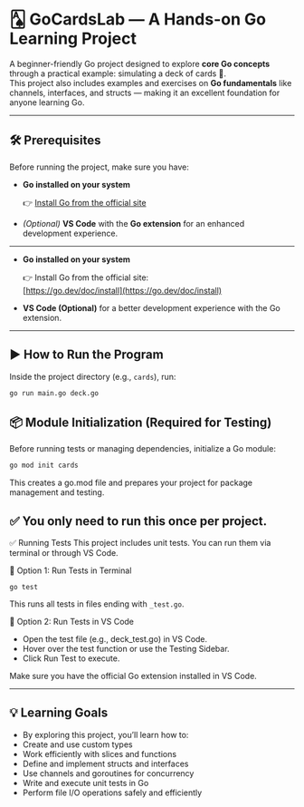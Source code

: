 # 🂡 GoCardsLab — A Hands-on Go Learning Project

A beginner-friendly Go project designed to explore **core Go concepts** through a practical example: simulating a deck of cards 🎴.  
This project also includes examples and exercises on **Go fundamentals** like channels, interfaces, and structs — making it an excellent foundation for anyone learning Go.


---

## 🛠️ Prerequisites

Before running the project, make sure you have:

- **Go installed on your system**

  👉 [Install Go from the official site](https://go.dev/doc/install)

- *(Optional)* **VS Code** with the **Go extension** for an enhanced development experience.

---

- **Go installed on your system**

  👉 Install Go from the official site:  
  [https://go.dev/doc/install](https://go.dev/doc/install)

- **VS Code (Optional)** for a better development experience with the Go extension.

---

## ▶️ How to Run the Program

Inside the project directory (e.g., `cards`), run:

```bash
go run main.go deck.go
```

## 📦 Module Initialization (Required for Testing)

Before running tests or managing dependencies, initialize a Go module:
```bash
go mod init cards
```

This creates a go.mod file and prepares your project for package management and testing.

## ✅ You only need to run this once per project.

✅ Running Tests
This project includes unit tests. You can run them via terminal or through VS Code.

🔹 Option 1: Run Tests in Terminal
```
go test
```
This runs all tests in files ending with `_test.go`.

🔹 Option 2: Run Tests in VS Code
- Open the test file (e.g., deck_test.go) in VS Code.
- Hover over the test function or use the Testing Sidebar.
- Click Run Test to execute.

  
Make sure you have the official Go extension installed in VS Code.

---

## 💡 Learning Goals
- By exploring this project, you’ll learn how to:
- Create and use custom types
- Work efficiently with slices and functions
- Define and implement structs and interfaces
- Use channels and goroutines for concurrency
- Write and execute unit tests in Go
- Perform file I/O operations safely and efficiently
